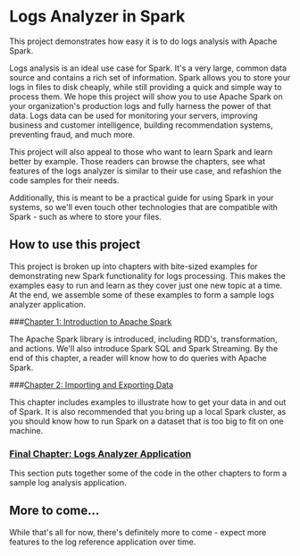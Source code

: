 # Logs Analyzer in Spark

This project demonstrates how easy it is to do logs analysis with Apache Spark.

Logs analysis is an ideal use case for Spark.  It's a very large, common data source and contains a rich set of information.  Spark allows you to store your logs
in files to disk cheaply, while still providing a
quick and simple way to process them.  We hope this project will show you to use
Apache Spark on your organization's production logs and fully harness the power
of that data.  Logs data can be used for monitoring your servers, improving business and customer intelligence, building recommendation systems, preventing fraud, and much more.

This project will also appeal to those who want to learn Spark and
learn better by example.  Those readers can browse the chapters, see
what features of the logs analyzer is similar to their use case, and
refashion the code samples for their needs.

Additionally, this is meant to be a practical guide for using Spark in your
systems, so we'll even touch other technologies that are compatible with Spark - such as where to store your files.

## How to use this project

This project is broken up into chapters with bite-sized examples for
demonstrating new Spark functionality for logs processing.  This makes
the examples easy to run and learn as they cover just one new topic at a time.
At the end, we assemble some of these examples to form a sample logs
analyzer application.

###[Chapter 1: Introduction to Apache Spark](chapter1/README.md)

The Apache Spark library is introduced, including RDD's, transformation,
and actions.  We'll also introduce Spark SQL and Spark Streaming.  By the
end of this chapter, a reader will know how to do queries with Apache Spark.

###[Chapter 2: Importing and Exporting Data](chapter2/README.md)

This chapter includes examples to illustrate how to get your data in
and out of Spark.  It is also recommended that you bring up a local Spark cluster, as you should know how to run Spark on a dataset that is too
big to fit on one machine.

### [Final Chapter: Logs Analyzer Application](app/README.md)

This section puts together some of the code in the other chapters to form
a sample log analysis application.

## More to come...

While that's all for now, there's definitely more to come - expect more features to the log reference application over time.
